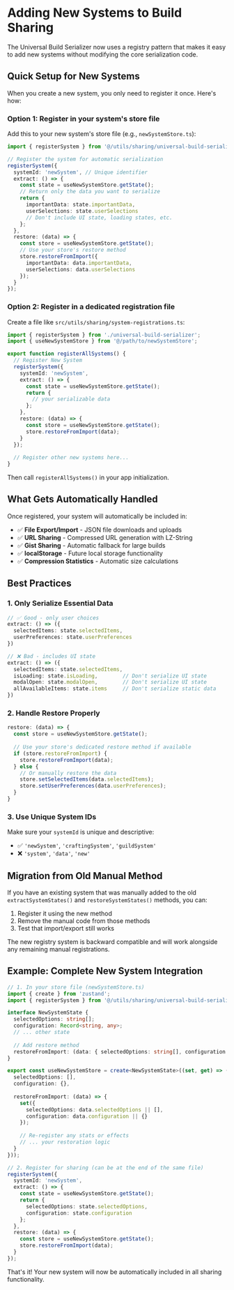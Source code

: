 # Adding New Systems to Build Sharing

The Universal Build Serializer now uses a registry pattern that makes it easy to add new systems without modifying the core serialization code.

## Quick Setup for New Systems

When you create a new system, you only need to register it once. Here's how:

### Option 1: Register in your system's store file

Add this to your new system's store file (e.g., `newSystemStore.ts`):

```typescript
import { registerSystem } from '@/utils/sharing/universal-build-serializer';

// Register the system for automatic serialization
registerSystem({
  systemId: 'newSystem', // Unique identifier
  extract: () => {
    const state = useNewSystemStore.getState();
    // Return only the data you want to serialize
    return {
      importantData: state.importantData,
      userSelections: state.userSelections
      // Don't include UI state, loading states, etc.
    };
  },
  restore: (data) => {
    const store = useNewSystemStore.getState();
    // Use your store's restore method
    store.restoreFromImport({
      importantData: data.importantData,
      userSelections: data.userSelections
    });
  }
});
```

### Option 2: Register in a dedicated registration file

Create a file like `src/utils/sharing/system-registrations.ts`:

```typescript
import { registerSystem } from './universal-build-serializer';
import { useNewSystemStore } from '@/path/to/newSystemStore';

export function registerAllSystems() {
  // Register New System
  registerSystem({
    systemId: 'newSystem',
    extract: () => {
      const state = useNewSystemStore.getState();
      return {
        // your serializable data
      };
    },
    restore: (data) => {
      const store = useNewSystemStore.getState();
      store.restoreFromImport(data);
    }
  });
  
  // Register other new systems here...
}
```

Then call `registerAllSystems()` in your app initialization.

## What Gets Automatically Handled

Once registered, your system will automatically be included in:

- ✅ **File Export/Import** - JSON file downloads and uploads
- ✅ **URL Sharing** - Compressed URL generation with LZ-String
- ✅ **Gist Sharing** - Automatic fallback for large builds
- ✅ **localStorage** - Future local storage functionality
- ✅ **Compression Statistics** - Automatic size calculations

## Best Practices

### 1. Only Serialize Essential Data
```typescript
// ✅ Good - only user choices
extract: () => ({
  selectedItems: state.selectedItems,
  userPreferences: state.userPreferences
})

// ❌ Bad - includes UI state
extract: () => ({
  selectedItems: state.selectedItems,
  isLoading: state.isLoading,        // Don't serialize UI state
  modalOpen: state.modalOpen,        // Don't serialize UI state
  allAvailableItems: state.items     // Don't serialize static data
})
```

### 2. Handle Restore Properly
```typescript
restore: (data) => {
  const store = useNewSystemStore.getState();
  
  // Use your store's dedicated restore method if available
  if (store.restoreFromImport) {
    store.restoreFromImport(data);
  } else {
    // Or manually restore the data
    store.setSelectedItems(data.selectedItems);
    store.setUserPreferences(data.userPreferences);
  }
}
```

### 3. Use Unique System IDs
Make sure your `systemId` is unique and descriptive:
- ✅ `'newSystem'`, `'craftingSystem'`, `'guildSystem'`
- ❌ `'system'`, `'data'`, `'new'`

## Migration from Old Manual Method

If you have an existing system that was manually added to the old `extractSystemStates()` and `restoreSystemStates()` methods, you can:

1. Register it using the new method
2. Remove the manual code from those methods
3. Test that import/export still works

The new registry system is backward compatible and will work alongside any remaining manual registrations.

## Example: Complete New System Integration

```typescript
// 1. In your store file (newSystemStore.ts)
import { create } from 'zustand';
import { registerSystem } from '@/utils/sharing/universal-build-serializer';

interface NewSystemState {
  selectedOptions: string[];
  configuration: Record<string, any>;
  // ... other state
  
  // Add restore method
  restoreFromImport: (data: { selectedOptions: string[], configuration: Record<string, any> }) => void;
}

export const useNewSystemStore = create<NewSystemState>((set, get) => ({
  selectedOptions: [],
  configuration: {},
  
  restoreFromImport: (data) => {
    set({
      selectedOptions: data.selectedOptions || [],
      configuration: data.configuration || {}
    });
    
    // Re-register any stats or effects
    // ... your restoration logic
  }
}));

// 2. Register for sharing (can be at the end of the same file)
registerSystem({
  systemId: 'newSystem',
  extract: () => {
    const state = useNewSystemStore.getState();
    return {
      selectedOptions: state.selectedOptions,
      configuration: state.configuration
    };
  },
  restore: (data) => {
    const store = useNewSystemStore.getState();
    store.restoreFromImport(data);
  }
});
```

That's it! Your new system will now be automatically included in all sharing functionality.